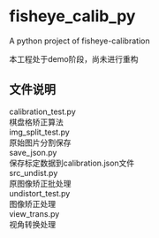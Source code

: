 # fisheye_calib_py
A python project of fisheye-calibration

本工程处于demo阶段，尚未进行重构

## 文件说明
calibration_test.py  
棋盘格矫正算法  
img_split_test.py   
原始图片分割保存  
save_json.py  
保存标定数据到calibration.json文件  
src_undist.py  
原图像矫正批处理  
undistort_test.py  
图像矫正处理  
view_trans.py  
视角转换处理  
